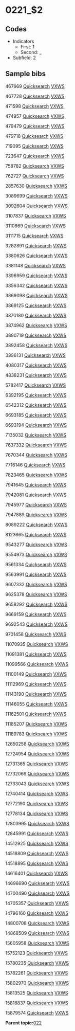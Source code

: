 # 0221\_$2

## Codes

-   Indicators
    -   First: 1
    -   Second: \_
-   Subfield: 2

## Sample bibs

467669 [Quicksearch](https://search.library.yale.edu/catalog/467669) [VXWS](http://prodorbis.library.yale.edu:7014/vxws/GetHoldingsService?bibId=467669)

467728 [Quicksearch](https://search.library.yale.edu/catalog/467728) [VXWS](http://prodorbis.library.yale.edu:7014/vxws/GetHoldingsService?bibId=467728)

471598 [Quicksearch](https://search.library.yale.edu/catalog/471598) [VXWS](http://prodorbis.library.yale.edu:7014/vxws/GetHoldingsService?bibId=471598)

474957 [Quicksearch](https://search.library.yale.edu/catalog/474957) [VXWS](http://prodorbis.library.yale.edu:7014/vxws/GetHoldingsService?bibId=474957)

479479 [Quicksearch](https://search.library.yale.edu/catalog/479479) [VXWS](http://prodorbis.library.yale.edu:7014/vxws/GetHoldingsService?bibId=479479)

479718 [Quicksearch](https://search.library.yale.edu/catalog/479718) [VXWS](http://prodorbis.library.yale.edu:7014/vxws/GetHoldingsService?bibId=479718)

719095 [Quicksearch](https://search.library.yale.edu/catalog/719095) [VXWS](http://prodorbis.library.yale.edu:7014/vxws/GetHoldingsService?bibId=719095)

723647 [Quicksearch](https://search.library.yale.edu/catalog/723647) [VXWS](http://prodorbis.library.yale.edu:7014/vxws/GetHoldingsService?bibId=723647)

758782 [Quicksearch](https://search.library.yale.edu/catalog/758782) [VXWS](http://prodorbis.library.yale.edu:7014/vxws/GetHoldingsService?bibId=758782)

762727 [Quicksearch](https://search.library.yale.edu/catalog/762727) [VXWS](http://prodorbis.library.yale.edu:7014/vxws/GetHoldingsService?bibId=762727)

2857630 [Quicksearch](https://search.library.yale.edu/catalog/2857630) [VXWS](http://prodorbis.library.yale.edu:7014/vxws/GetHoldingsService?bibId=2857630)

3089699 [Quicksearch](https://search.library.yale.edu/catalog/3089699) [VXWS](http://prodorbis.library.yale.edu:7014/vxws/GetHoldingsService?bibId=3089699)

3092604 [Quicksearch](https://search.library.yale.edu/catalog/3092604) [VXWS](http://prodorbis.library.yale.edu:7014/vxws/GetHoldingsService?bibId=3092604)

3107837 [Quicksearch](https://search.library.yale.edu/catalog/3107837) [VXWS](http://prodorbis.library.yale.edu:7014/vxws/GetHoldingsService?bibId=3107837)

3110869 [Quicksearch](https://search.library.yale.edu/catalog/3110869) [VXWS](http://prodorbis.library.yale.edu:7014/vxws/GetHoldingsService?bibId=3110869)

3111715 [Quicksearch](https://search.library.yale.edu/catalog/3111715) [VXWS](http://prodorbis.library.yale.edu:7014/vxws/GetHoldingsService?bibId=3111715)

3282891 [Quicksearch](https://search.library.yale.edu/catalog/3282891) [VXWS](http://prodorbis.library.yale.edu:7014/vxws/GetHoldingsService?bibId=3282891)

3380626 [Quicksearch](https://search.library.yale.edu/catalog/3380626) [VXWS](http://prodorbis.library.yale.edu:7014/vxws/GetHoldingsService?bibId=3380626)

3381148 [Quicksearch](https://search.library.yale.edu/catalog/3381148) [VXWS](http://prodorbis.library.yale.edu:7014/vxws/GetHoldingsService?bibId=3381148)

3396959 [Quicksearch](https://search.library.yale.edu/catalog/3396959) [VXWS](http://prodorbis.library.yale.edu:7014/vxws/GetHoldingsService?bibId=3396959)

3856342 [Quicksearch](https://search.library.yale.edu/catalog/3856342) [VXWS](http://prodorbis.library.yale.edu:7014/vxws/GetHoldingsService?bibId=3856342)

3869098 [Quicksearch](https://search.library.yale.edu/catalog/3869098) [VXWS](http://prodorbis.library.yale.edu:7014/vxws/GetHoldingsService?bibId=3869098)

3869125 [Quicksearch](https://search.library.yale.edu/catalog/3869125) [VXWS](http://prodorbis.library.yale.edu:7014/vxws/GetHoldingsService?bibId=3869125)

3870180 [Quicksearch](https://search.library.yale.edu/catalog/3870180) [VXWS](http://prodorbis.library.yale.edu:7014/vxws/GetHoldingsService?bibId=3870180)

3874962 [Quicksearch](https://search.library.yale.edu/catalog/3874962) [VXWS](http://prodorbis.library.yale.edu:7014/vxws/GetHoldingsService?bibId=3874962)

3890719 [Quicksearch](https://search.library.yale.edu/catalog/3890719) [VXWS](http://prodorbis.library.yale.edu:7014/vxws/GetHoldingsService?bibId=3890719)

3892458 [Quicksearch](https://search.library.yale.edu/catalog/3892458) [VXWS](http://prodorbis.library.yale.edu:7014/vxws/GetHoldingsService?bibId=3892458)

3896131 [Quicksearch](https://search.library.yale.edu/catalog/3896131) [VXWS](http://prodorbis.library.yale.edu:7014/vxws/GetHoldingsService?bibId=3896131)

4080317 [Quicksearch](https://search.library.yale.edu/catalog/4080317) [VXWS](http://prodorbis.library.yale.edu:7014/vxws/GetHoldingsService?bibId=4080317)

4838231 [Quicksearch](https://search.library.yale.edu/catalog/4838231) [VXWS](http://prodorbis.library.yale.edu:7014/vxws/GetHoldingsService?bibId=4838231)

5782417 [Quicksearch](https://search.library.yale.edu/catalog/5782417) [VXWS](http://prodorbis.library.yale.edu:7014/vxws/GetHoldingsService?bibId=5782417)

6392195 [Quicksearch](https://search.library.yale.edu/catalog/6392195) [VXWS](http://prodorbis.library.yale.edu:7014/vxws/GetHoldingsService?bibId=6392195)

6542312 [Quicksearch](https://search.library.yale.edu/catalog/6542312) [VXWS](http://prodorbis.library.yale.edu:7014/vxws/GetHoldingsService?bibId=6542312)

6693185 [Quicksearch](https://search.library.yale.edu/catalog/6693185) [VXWS](http://prodorbis.library.yale.edu:7014/vxws/GetHoldingsService?bibId=6693185)

6693194 [Quicksearch](https://search.library.yale.edu/catalog/6693194) [VXWS](http://prodorbis.library.yale.edu:7014/vxws/GetHoldingsService?bibId=6693194)

7135032 [Quicksearch](https://search.library.yale.edu/catalog/7135032) [VXWS](http://prodorbis.library.yale.edu:7014/vxws/GetHoldingsService?bibId=7135032)

7637332 [Quicksearch](https://search.library.yale.edu/catalog/7637332) [VXWS](http://prodorbis.library.yale.edu:7014/vxws/GetHoldingsService?bibId=7637332)

7670344 [Quicksearch](https://search.library.yale.edu/catalog/7670344) [VXWS](http://prodorbis.library.yale.edu:7014/vxws/GetHoldingsService?bibId=7670344)

7716146 [Quicksearch](https://search.library.yale.edu/catalog/7716146) [VXWS](http://prodorbis.library.yale.edu:7014/vxws/GetHoldingsService?bibId=7716146)

7823465 [Quicksearch](https://search.library.yale.edu/catalog/7823465) [VXWS](http://prodorbis.library.yale.edu:7014/vxws/GetHoldingsService?bibId=7823465)

7941645 [Quicksearch](https://search.library.yale.edu/catalog/7941645) [VXWS](http://prodorbis.library.yale.edu:7014/vxws/GetHoldingsService?bibId=7941645)

7942081 [Quicksearch](https://search.library.yale.edu/catalog/7942081) [VXWS](http://prodorbis.library.yale.edu:7014/vxws/GetHoldingsService?bibId=7942081)

7945977 [Quicksearch](https://search.library.yale.edu/catalog/7945977) [VXWS](http://prodorbis.library.yale.edu:7014/vxws/GetHoldingsService?bibId=7945977)

7947889 [Quicksearch](https://search.library.yale.edu/catalog/7947889) [VXWS](http://prodorbis.library.yale.edu:7014/vxws/GetHoldingsService?bibId=7947889)

8089222 [Quicksearch](https://search.library.yale.edu/catalog/8089222) [VXWS](http://prodorbis.library.yale.edu:7014/vxws/GetHoldingsService?bibId=8089222)

8123665 [Quicksearch](https://search.library.yale.edu/catalog/8123665) [VXWS](http://prodorbis.library.yale.edu:7014/vxws/GetHoldingsService?bibId=8123665)

9543277 [Quicksearch](https://search.library.yale.edu/catalog/9543277) [VXWS](http://prodorbis.library.yale.edu:7014/vxws/GetHoldingsService?bibId=9543277)

9554973 [Quicksearch](https://search.library.yale.edu/catalog/9554973) [VXWS](http://prodorbis.library.yale.edu:7014/vxws/GetHoldingsService?bibId=9554973)

9561334 [Quicksearch](https://search.library.yale.edu/catalog/9561334) [VXWS](http://prodorbis.library.yale.edu:7014/vxws/GetHoldingsService?bibId=9561334)

9563991 [Quicksearch](https://search.library.yale.edu/catalog/9563991) [VXWS](http://prodorbis.library.yale.edu:7014/vxws/GetHoldingsService?bibId=9563991)

9607332 [Quicksearch](https://search.library.yale.edu/catalog/9607332) [VXWS](http://prodorbis.library.yale.edu:7014/vxws/GetHoldingsService?bibId=9607332)

9625378 [Quicksearch](https://search.library.yale.edu/catalog/9625378) [VXWS](http://prodorbis.library.yale.edu:7014/vxws/GetHoldingsService?bibId=9625378)

9658292 [Quicksearch](https://search.library.yale.edu/catalog/9658292) [VXWS](http://prodorbis.library.yale.edu:7014/vxws/GetHoldingsService?bibId=9658292)

9669159 [Quicksearch](https://search.library.yale.edu/catalog/9669159) [VXWS](http://prodorbis.library.yale.edu:7014/vxws/GetHoldingsService?bibId=9669159)

9692543 [Quicksearch](https://search.library.yale.edu/catalog/9692543) [VXWS](http://prodorbis.library.yale.edu:7014/vxws/GetHoldingsService?bibId=9692543)

9701458 [Quicksearch](https://search.library.yale.edu/catalog/9701458) [VXWS](http://prodorbis.library.yale.edu:7014/vxws/GetHoldingsService?bibId=9701458)

11070935 [Quicksearch](https://search.library.yale.edu/catalog/11070935) [VXWS](http://prodorbis.library.yale.edu:7014/vxws/GetHoldingsService?bibId=11070935)

11091381 [Quicksearch](https://search.library.yale.edu/catalog/11091381) [VXWS](http://prodorbis.library.yale.edu:7014/vxws/GetHoldingsService?bibId=11091381)

11099566 [Quicksearch](https://search.library.yale.edu/catalog/11099566) [VXWS](http://prodorbis.library.yale.edu:7014/vxws/GetHoldingsService?bibId=11099566)

11100149 [Quicksearch](https://search.library.yale.edu/catalog/11100149) [VXWS](http://prodorbis.library.yale.edu:7014/vxws/GetHoldingsService?bibId=11100149)

11112969 [Quicksearch](https://search.library.yale.edu/catalog/11112969) [VXWS](http://prodorbis.library.yale.edu:7014/vxws/GetHoldingsService?bibId=11112969)

11143190 [Quicksearch](https://search.library.yale.edu/catalog/11143190) [VXWS](http://prodorbis.library.yale.edu:7014/vxws/GetHoldingsService?bibId=11143190)

11146055 [Quicksearch](https://search.library.yale.edu/catalog/11146055) [VXWS](http://prodorbis.library.yale.edu:7014/vxws/GetHoldingsService?bibId=11146055)

11162501 [Quicksearch](https://search.library.yale.edu/catalog/11162501) [VXWS](http://prodorbis.library.yale.edu:7014/vxws/GetHoldingsService?bibId=11162501)

11185207 [Quicksearch](https://search.library.yale.edu/catalog/11185207) [VXWS](http://prodorbis.library.yale.edu:7014/vxws/GetHoldingsService?bibId=11185207)

11189783 [Quicksearch](https://search.library.yale.edu/catalog/11189783) [VXWS](http://prodorbis.library.yale.edu:7014/vxws/GetHoldingsService?bibId=11189783)

12650258 [Quicksearch](https://search.library.yale.edu/catalog/12650258) [VXWS](http://prodorbis.library.yale.edu:7014/vxws/GetHoldingsService?bibId=12650258)

12724954 [Quicksearch](https://search.library.yale.edu/catalog/12724954) [VXWS](http://prodorbis.library.yale.edu:7014/vxws/GetHoldingsService?bibId=12724954)

12731365 [Quicksearch](https://search.library.yale.edu/catalog/12731365) [VXWS](http://prodorbis.library.yale.edu:7014/vxws/GetHoldingsService?bibId=12731365)

12732066 [Quicksearch](https://search.library.yale.edu/catalog/12732066) [VXWS](http://prodorbis.library.yale.edu:7014/vxws/GetHoldingsService?bibId=12732066)

12733043 [Quicksearch](https://search.library.yale.edu/catalog/12733043) [VXWS](http://prodorbis.library.yale.edu:7014/vxws/GetHoldingsService?bibId=12733043)

12740414 [Quicksearch](https://search.library.yale.edu/catalog/12740414) [VXWS](http://prodorbis.library.yale.edu:7014/vxws/GetHoldingsService?bibId=12740414)

12772190 [Quicksearch](https://search.library.yale.edu/catalog/12772190) [VXWS](http://prodorbis.library.yale.edu:7014/vxws/GetHoldingsService?bibId=12772190)

12778134 [Quicksearch](https://search.library.yale.edu/catalog/12778134) [VXWS](http://prodorbis.library.yale.edu:7014/vxws/GetHoldingsService?bibId=12778134)

12803995 [Quicksearch](https://search.library.yale.edu/catalog/12803995) [VXWS](http://prodorbis.library.yale.edu:7014/vxws/GetHoldingsService?bibId=12803995)

12845991 [Quicksearch](https://search.library.yale.edu/catalog/12845991) [VXWS](http://prodorbis.library.yale.edu:7014/vxws/GetHoldingsService?bibId=12845991)

14512925 [Quicksearch](https://search.library.yale.edu/catalog/14512925) [VXWS](http://prodorbis.library.yale.edu:7014/vxws/GetHoldingsService?bibId=14512925)

14518809 [Quicksearch](https://search.library.yale.edu/catalog/14518809) [VXWS](http://prodorbis.library.yale.edu:7014/vxws/GetHoldingsService?bibId=14518809)

14518895 [Quicksearch](https://search.library.yale.edu/catalog/14518895) [VXWS](http://prodorbis.library.yale.edu:7014/vxws/GetHoldingsService?bibId=14518895)

14616401 [Quicksearch](https://search.library.yale.edu/catalog/14616401) [VXWS](http://prodorbis.library.yale.edu:7014/vxws/GetHoldingsService?bibId=14616401)

14696690 [Quicksearch](https://search.library.yale.edu/catalog/14696690) [VXWS](http://prodorbis.library.yale.edu:7014/vxws/GetHoldingsService?bibId=14696690)

14700490 [Quicksearch](https://search.library.yale.edu/catalog/14700490) [VXWS](http://prodorbis.library.yale.edu:7014/vxws/GetHoldingsService?bibId=14700490)

14705357 [Quicksearch](https://search.library.yale.edu/catalog/14705357) [VXWS](http://prodorbis.library.yale.edu:7014/vxws/GetHoldingsService?bibId=14705357)

14796160 [Quicksearch](https://search.library.yale.edu/catalog/14796160) [VXWS](http://prodorbis.library.yale.edu:7014/vxws/GetHoldingsService?bibId=14796160)

14800708 [Quicksearch](https://search.library.yale.edu/catalog/14800708) [VXWS](http://prodorbis.library.yale.edu:7014/vxws/GetHoldingsService?bibId=14800708)

14868509 [Quicksearch](https://search.library.yale.edu/catalog/14868509) [VXWS](http://prodorbis.library.yale.edu:7014/vxws/GetHoldingsService?bibId=14868509)

15605958 [Quicksearch](https://search.library.yale.edu/catalog/15605958) [VXWS](http://prodorbis.library.yale.edu:7014/vxws/GetHoldingsService?bibId=15605958)

15752123 [Quicksearch](https://search.library.yale.edu/catalog/15752123) [VXWS](http://prodorbis.library.yale.edu:7014/vxws/GetHoldingsService?bibId=15752123)

15780235 [Quicksearch](https://search.library.yale.edu/catalog/15780235) [VXWS](http://prodorbis.library.yale.edu:7014/vxws/GetHoldingsService?bibId=15780235)

15782261 [Quicksearch](https://search.library.yale.edu/catalog/15782261) [VXWS](http://prodorbis.library.yale.edu:7014/vxws/GetHoldingsService?bibId=15782261)

15802970 [Quicksearch](https://search.library.yale.edu/catalog/15802970) [VXWS](http://prodorbis.library.yale.edu:7014/vxws/GetHoldingsService?bibId=15802970)

15813525 [Quicksearch](https://search.library.yale.edu/catalog/15813525) [VXWS](http://prodorbis.library.yale.edu:7014/vxws/GetHoldingsService?bibId=15813525)

15816837 [Quicksearch](https://search.library.yale.edu/catalog/15816837) [VXWS](http://prodorbis.library.yale.edu:7014/vxws/GetHoldingsService?bibId=15816837)

15879574 [Quicksearch](https://search.library.yale.edu/catalog/15879574) [VXWS](http://prodorbis.library.yale.edu:7014/vxws/GetHoldingsService?bibId=15879574)

**Parent topic:**[022](../../tags/022/022.md)

